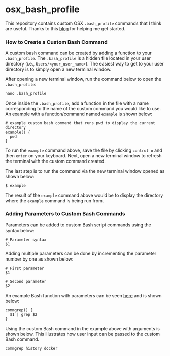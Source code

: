 # osx_bash_profile
This repository contains custom OSX `.bash_profile` commands that I think are useful. Thanks to this [blog](http://www.mactricksandtips.com/2010/04/create-your-own-custom-terminal-commands.html) for helping me get started.

### How to Create a Custom Bash Command

A custom bash command can be created by adding a function to your `.bash_profile`. The `.bash_profile` is a hidden file located in your user directory (i.e., `Users/<your_user_name>`). The easiest way to get to your user directory is to simply open a new terminal window.

After opening a new terminal window, run the command below to open the `.bash_profile`:

```
nano .bash_profile
```

Once inside the `.bash_profile`, add a function in the file with a name corresponding to the name of the custom command you would like to use. An example with a function/command named `example` is shown below:

```
# example custom bash command that runs pwd to display the current directory
example() {
  pwd
}
```

To run the `example` command above, save the file by clicking `control o` and then `enter` on your keyboard. Next, open a new terminal window to refresh the terminal with the custom command created.

The last step is to run the command via the new terminal window opened as shown below:

```
$ example
```

The result of the `example` command above would be to display the directory where the `example` command is being run from.

### Adding Parameters to Custom Bash Commands

Parameters can be added to custom Bash script commands using the syntax below:

```
# Parameter syntax
$1
```

Adding multiple parameters can be done by incrementing the parameter number by one as shown below:

```
# First parameter
$1

# Second parameter
$2
```

An example Bash function with parameters can be seen [here](https://github.com/danielhelfand/osx_bash_profile/blob/b42948adc08b13b5e406466ec3dcc8faaeff88e8/.bash_profile#L6) and is shown below:

```
commgrep() {
  $1 | grep $2
}
```

Using the custom Bash command in the example above with arguments is shown below. This illustrates how user input can be passed to the custom Bash command.

```
commgrep history docker
```
